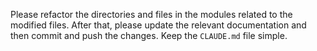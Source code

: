 Please refactor the directories and files in the modules related to the modified files. After that, please update the relevant documentation and then commit and push the changes. Keep the `CLAUDE.md` file simple.
